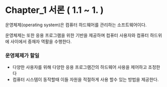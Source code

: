 # Chapter_1 서론 ( 1.1 ~ 1.  )

운영체제(operating system)은 컴퓨터 하드웨어를 관리하는 소프트웨어이다.

운영체제는 또한 응용 프로그램을 위한 기반을 제공하며 컴퓨터 사용자와 컴퓨터 하드위에 사이에서 중재자 역활을 수행한다.

### 운영체제가 할일 

- 다양한 사용자를 위해 다양한 응용 프로그램간의 하드웨어 사용을 제어하고 조정한다
- 컴퓨터 시스템이 동작할때 이들 자원을 적절하게 사용 할수 있는 방법을 제공한다.

### 

